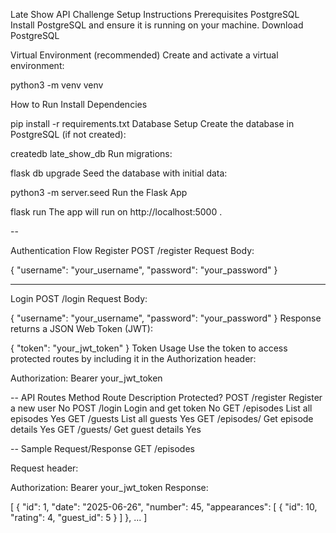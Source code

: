 Late Show API Challenge
Setup Instructions
Prerequisites
PostgreSQL
Install PostgreSQL and ensure it is running on your machine.
Download PostgreSQL

Virtual Environment (recommended)
Create and activate a virtual environment:


python3 -m venv venv


How to Run
Install Dependencies

pip install -r requirements.txt
Database Setup
Create the database in PostgreSQL (if not created):


createdb late_show_db
Run migrations:

flask db upgrade
Seed the database with initial data:


python3 -m server.seed
Run the Flask App

flask run
The app will run on http://localhost:5000 .

--

Authentication Flow
Register
POST /register
Request Body:



{
  "username": "your_username",
  "password": "your_password"
}

---
Login
POST /login
Request Body:


{
  "username": "your_username",
  "password": "your_password"
}
Response returns a JSON Web Token (JWT):


{
  "token": "your_jwt_token"
}
Token Usage
Use the token to access protected routes by including it in the Authorization header:



Authorization: Bearer your_jwt_token

--
API Routes
Method	Route	Description	Protected?
POST	/register	Register a new user	No
POST	/login	Login and get token	No
GET	/episodes	List all episodes	Yes
GET	/guests	List all guests	Yes
GET	/episodes/<id>	Get episode details	Yes
GET	/guests/<id>	Get guest details	Yes

--
Sample Request/Response
GET /episodes

Request header:


Authorization: Bearer your_jwt_token
Response:

[
  {
    "id": 1,
    "date": "2025-06-26",
    "number": 45,
    "appearances": [
      {
        "id": 10,
        "rating": 4,
        "guest_id": 5
      }
    ]
  },
  ...
]
